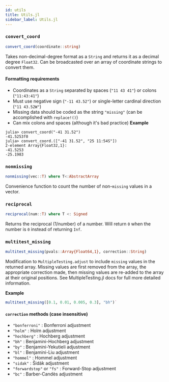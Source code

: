 ```yaml
---
id: utils
title: Utils.jl
sidebar_label: Utils.jl
---
```


### `convert_coord`
```julia
convert_coord(coordinate::string)
```
Takes non-decimal-degree format as a `String` and returns it as a decimal degree
`Float32`. Can be broadcasted over an array of coordinate strings to convert them.
#### Formatting requirements
- Coordinates as a `String` separated by spaces (`"11 43 41"`) or colons (`"11:43:41"`)
- Must use negative sign (`"-11 43.52"`) or single-letter cardinal direction (`"11 43.52W"`)
- Missing data should be coded as the string `"missing"` (can be accomplished with `replace!()`)
- Can mix colons and spaces (although it's bad practice)
**Example**
```
julia> convert_coord("-41 31.52")
-41.5253f0
julia> convert_coord.(["-41 31.52", "25 11:54S"])
2-element Array{Float32,1}:
-41.5253
-25.1983
```

### `nonmissing`
```julia
nonmissing(vec::T) where T<:AbstractArray
```
Convenience function to count the number of non-`missing` values in a vector.


### `reciprocal`
```julia
reciprocal(num::T) where T <: Signed
```
Returns the reciprocal (1/number) of a number. Will return `0` when 
the number is `0` instead of returning `Inf`.

### `multitest_missing`
```julia
multitest_missing(pvals::Array{Float64,1}, correction::String)
```
Modification to `MultipleTesting.adjust` to include `missing` values in the
returned array. Missing values are first removed from the array, the appropriate
correction made, then missing values are re-added to the array at their original
positions. See MultipleTesting.jl docs for full more detailed information.

**Example**
```julia
multitest_missing([0.1, 0.01, 0.005, 0.3], "bh")`
```
#### `correction` methods (case insensitive)
- `"bonferroni"` : Bonferroni adjustment
- `"holm"` : Holm adjustment
- `"hochberg"` : Hochberg adjustment
- `"bh"` : Benjamini-Hochberg adjustment
- `"by"` : Benjamini-Yekutieli adjustment
- `"bl"` : Benjamini-Liu adjustment
- `"hommel"` : Hommel adjustment
- `"sidak"` : Šidák adjustment
- `"forwardstop"` or `"fs"` : Forward-Stop adjustment
- `"bc"` : Barber-Candès adjustment
